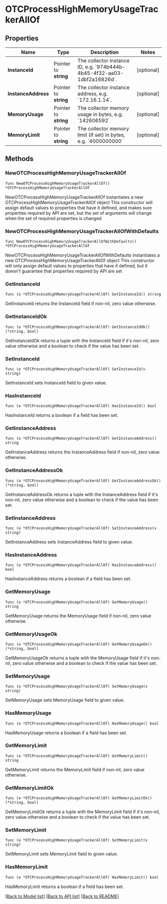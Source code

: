 # OTCProcessHighMemoryUsageTrackerAllOf

## Properties

Name | Type | Description | Notes
------------ | ------------- | ------------- | -------------
**InstanceId** | Pointer to **string** | The collector instance ID, e.g. &#x60;974b444b-4b45-4f32-aa03-1dbf2a16826d&#x60;. | [optional] 
**InstanceAddress** | Pointer to **string** | The collector instance address, e.g. &#x60;172.16.1.14&#x60;. | [optional] 
**MemoryUsage** | Pointer to **string** | The collector memory usage in bytes, e.g. &#x60;142606592&#x60; | [optional] 
**MemoryLimit** | Pointer to **string** | The collector memory limit (if set) in bytes, e.g. &#x60;4000000000&#x60; | [optional] 

## Methods

### NewOTCProcessHighMemoryUsageTrackerAllOf

`func NewOTCProcessHighMemoryUsageTrackerAllOf() *OTCProcessHighMemoryUsageTrackerAllOf`

NewOTCProcessHighMemoryUsageTrackerAllOf instantiates a new OTCProcessHighMemoryUsageTrackerAllOf object
This constructor will assign default values to properties that have it defined,
and makes sure properties required by API are set, but the set of arguments
will change when the set of required properties is changed

### NewOTCProcessHighMemoryUsageTrackerAllOfWithDefaults

`func NewOTCProcessHighMemoryUsageTrackerAllOfWithDefaults() *OTCProcessHighMemoryUsageTrackerAllOf`

NewOTCProcessHighMemoryUsageTrackerAllOfWithDefaults instantiates a new OTCProcessHighMemoryUsageTrackerAllOf object
This constructor will only assign default values to properties that have it defined,
but it doesn't guarantee that properties required by API are set

### GetInstanceId

`func (o *OTCProcessHighMemoryUsageTrackerAllOf) GetInstanceId() string`

GetInstanceId returns the InstanceId field if non-nil, zero value otherwise.

### GetInstanceIdOk

`func (o *OTCProcessHighMemoryUsageTrackerAllOf) GetInstanceIdOk() (*string, bool)`

GetInstanceIdOk returns a tuple with the InstanceId field if it's non-nil, zero value otherwise
and a boolean to check if the value has been set.

### SetInstanceId

`func (o *OTCProcessHighMemoryUsageTrackerAllOf) SetInstanceId(v string)`

SetInstanceId sets InstanceId field to given value.

### HasInstanceId

`func (o *OTCProcessHighMemoryUsageTrackerAllOf) HasInstanceId() bool`

HasInstanceId returns a boolean if a field has been set.

### GetInstanceAddress

`func (o *OTCProcessHighMemoryUsageTrackerAllOf) GetInstanceAddress() string`

GetInstanceAddress returns the InstanceAddress field if non-nil, zero value otherwise.

### GetInstanceAddressOk

`func (o *OTCProcessHighMemoryUsageTrackerAllOf) GetInstanceAddressOk() (*string, bool)`

GetInstanceAddressOk returns a tuple with the InstanceAddress field if it's non-nil, zero value otherwise
and a boolean to check if the value has been set.

### SetInstanceAddress

`func (o *OTCProcessHighMemoryUsageTrackerAllOf) SetInstanceAddress(v string)`

SetInstanceAddress sets InstanceAddress field to given value.

### HasInstanceAddress

`func (o *OTCProcessHighMemoryUsageTrackerAllOf) HasInstanceAddress() bool`

HasInstanceAddress returns a boolean if a field has been set.

### GetMemoryUsage

`func (o *OTCProcessHighMemoryUsageTrackerAllOf) GetMemoryUsage() string`

GetMemoryUsage returns the MemoryUsage field if non-nil, zero value otherwise.

### GetMemoryUsageOk

`func (o *OTCProcessHighMemoryUsageTrackerAllOf) GetMemoryUsageOk() (*string, bool)`

GetMemoryUsageOk returns a tuple with the MemoryUsage field if it's non-nil, zero value otherwise
and a boolean to check if the value has been set.

### SetMemoryUsage

`func (o *OTCProcessHighMemoryUsageTrackerAllOf) SetMemoryUsage(v string)`

SetMemoryUsage sets MemoryUsage field to given value.

### HasMemoryUsage

`func (o *OTCProcessHighMemoryUsageTrackerAllOf) HasMemoryUsage() bool`

HasMemoryUsage returns a boolean if a field has been set.

### GetMemoryLimit

`func (o *OTCProcessHighMemoryUsageTrackerAllOf) GetMemoryLimit() string`

GetMemoryLimit returns the MemoryLimit field if non-nil, zero value otherwise.

### GetMemoryLimitOk

`func (o *OTCProcessHighMemoryUsageTrackerAllOf) GetMemoryLimitOk() (*string, bool)`

GetMemoryLimitOk returns a tuple with the MemoryLimit field if it's non-nil, zero value otherwise
and a boolean to check if the value has been set.

### SetMemoryLimit

`func (o *OTCProcessHighMemoryUsageTrackerAllOf) SetMemoryLimit(v string)`

SetMemoryLimit sets MemoryLimit field to given value.

### HasMemoryLimit

`func (o *OTCProcessHighMemoryUsageTrackerAllOf) HasMemoryLimit() bool`

HasMemoryLimit returns a boolean if a field has been set.


[[Back to Model list]](../README.md#documentation-for-models) [[Back to API list]](../README.md#documentation-for-api-endpoints) [[Back to README]](../README.md)


